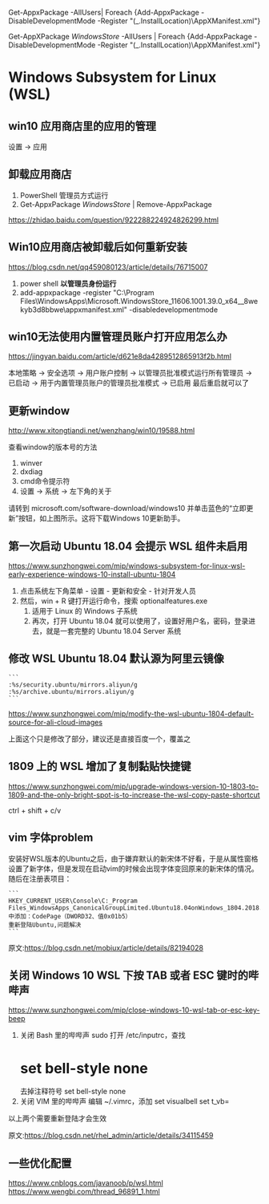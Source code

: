 ﻿
Get-AppxPackage -AllUsers| Foreach {Add-AppxPackage -DisableDevelopmentMode -Register "$($_.InstallLocation)\AppXManifest.xml"}

Get-AppXPackage *WindowsStore* -AllUsers | Foreach {Add-AppxPackage -DisableDevelopmentMode -Register "$($_.InstallLocation)\AppXManifest.xml"}

# Windows Subsystem for Linux (WSL) 

## win10 应用商店里的应用的管理
设置 -> 应用

## 卸载应用商店
1. PowerShell 管理员方式运行
1. Get-AppxPackage *WindowsStore* | Remove-AppxPackage

https://zhidao.baidu.com/question/922288224924826299.html



## Win10应用商店被卸载后如何重新安装
https://blog.csdn.net/qq459080123/article/details/76715007

1.  power shell **以管理员身份运行**
1. add-appxpackage -register "C:\Program Files\WindowsApps\Microsoft.WindowsStore_11606.1001.39.0_x64__8wekyb3d8bbwe\appxmanifest.xml" -disabledevelopmentmode 


## win10无法使用内置管理员账户打开应用怎么办
https://jingyan.baidu.com/article/d621e8da4289512865913f2b.html

本地策略 -> 安全选项 -> 用户账户控制 -> 以管理员批准模式运行所有管理员 -> 已启动 
			         -> 用于内置管理员账户的管理员批准模式 -> 已启用
最后重启就可以了


## 更新window
http://www.xitongtiandi.net/wenzhang/win10/19588.html

查看window的版本号的方法
1. winver
1. dxdiag
1. cmd命令提示符
1. 设置 -> 系统 -> 左下角的关于

请转到 microsoft.com/software-download/windows10 并单击蓝色的“立即更新”按钮，如上图所示。这将下载Windows 10更新助手。


## 第一次启动 Ubuntu 18.04 会提示 WSL 组件未启用
https://www.sunzhongwei.com/mip/windows-subsystem-for-linux-wsl-early-experience-windows-10-install-ubuntu-1804

1. 点击系统左下角菜单 - 设置 - 更新和安全 - 针对开发人员
1. 然后，win + R 键打开运行命令，搜索 optionalfeatures.exe
 	1. 适用于 Linux 的 Windows 子系统
	1. 再次，打开 Ubuntu 18.04 就可以使用了，设置好用户名，密码，登录进去，就是一套完整的 Ubuntu 18.04 Server 系统




## 修改 WSL Ubuntu 18.04 默认源为阿里云镜像

	```
	:%s/security.ubuntu/mirrors.aliyun/g
	:%s/archive.ubuntu/mirrors.aliyun/g
	```
https://www.sunzhongwei.com/mip/modify-the-wsl-ubuntu-1804-default-source-for-ali-cloud-images

上面这个只是修改了部分，建议还是直接百度一个，覆盖之


## 1809 上的 WSL 增加了复制黏贴快捷键
https://www.sunzhongwei.com/mip/upgrade-windows-version-10-1803-to-1809-and-the-only-bright-spot-is-to-increase-the-wsl-copy-paste-shortcut

ctrl + shift + c/v

## vim 字体problem
安装好WSL版本的Ubuntu之后，由于嫌弃默认的新宋体不好看，于是从属性窗格设置了新字体，但是发现在启动vim的时候会出现字体变回原来的新宋体的情况。随后在注册表项目： 

    ```
    HKEY_CURRENT_USER\Console\C:_Program Files_WindowsApps_CanonicalGroupLimited.Ubuntu18.04onWindows_1804.2018.817.0_x64__79rhkp1fndgsc_ubuntu1804.exe 
    中添加：CodePage（DWORD32、值0x01b5）
    重新登陆Ubuntu,问题解决
    ```

原文:https://blog.csdn.net/mobiux/article/details/82194028 


## 关闭 Windows 10 WSL 下按 TAB 或者 ESC 键时的哔哔声
https://www.sunzhongwei.com/mip/close-windows-10-wsl-tab-or-esc-key-beep

1. 关闭 Bash 里的哔哔声
	sudo 打开 /etc/inputrc，查找
	# set bell-style none
	去掉注释符号
	set bell-style none
1. 关闭 VIM 里的哔哔声
	编辑 ~/.vimrc，添加
	set visualbell
	set t_vb=

以上两个需要重新登陆才会生效

原文:https://blog.csdn.net/rhel_admin/article/details/34115459


## 一些优化配置
https://www.cnblogs.com/javanoob/p/wsl.html
https://www.wengbi.com/thread_96891_1.html



